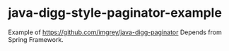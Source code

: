 java-digg-style-paginator-example
=================================

Example of https://github.com/imgrey/java-digg-paginator
Depends from Spring Framework.

